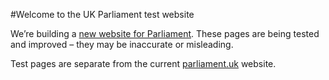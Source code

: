 #Welcome to the UK Parliament test website

We’re building a [new website for Parliament](https://pds.blog.parliament.uk/2017/02/14/a-new-website-for-parliament-first-public-steps/). These pages are being tested and improved – they may be inaccurate or misleading.

Test pages are separate from the current [parliament.uk](https://www.parliament.uk/) website.
